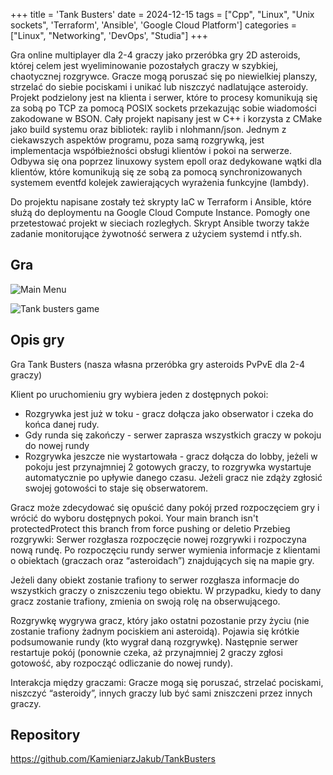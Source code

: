 +++
title = 'Tank Busters'
date = 2024-12-15
tags = ["Cpp", "Linux", "Unix sockets", 'Terraform', 'Ansible', 'Google Cloud Platform']
categories = ["Linux", "Networking", 'DevOps', "Studia"]
+++

Gra online multiplayer dla 2-4 graczy jako przeróbka gry 2D asteroids, której celem jest wyeliminowanie pozostałych graczy w szybkiej, chaotycznej rozgrywce. Gracze mogą poruszać się po niewielkiej planszy, strzelać do siebie pociskami i unikać lub niszczyć nadlatujące asteroidy. Projekt podzielony jest na klienta i serwer, które to procesy komunikują się za sobą po TCP za pomocą POSIX sockets przekazując sobie wiadomości zakodowane w BSON. Cały projekt napisany jest w C++ i korzysta z CMake jako build systemu oraz bibliotek: raylib i nlohmann/json. Jednym z ciekawszych aspektów programu, poza samą rozgrywką, jest implementacja współbieżności obsługi klientów i pokoi na serwerze. Odbywa się ona poprzez linuxowy system epoll oraz dedykowane wątki dla klientów, które komunikują się ze sobą za pomocą synchronizowanych systemem eventfd kolejek zawierających wyrażenia funkcyjne (lambdy).

Do projektu napisane zostały też skrypty IaC w Terraform i Ansible, które służą do deploymentu na Google Cloud Compute Instance. Pomogły one przetestować projekt w sieciach rozległych. Skrypt Ansible tworzy także zadanie monitorujące żywotność serwera z użyciem systemd i ntfy.sh.

## Gra

![Main Menu](tank-busters-menu.png)

![Tank busters game](tank-busters-game.png)

## Opis gry

Gra Tank Busters (nasza własna przeróbka gry asteroids PvPvE dla 2-4 graczy)

Klient po uruchomieniu gry wybiera jeden z dostępnych pokoi:

- Rozgrywka jest już w toku - gracz dołącza jako obserwator i czeka do końca danej rudy.
- Gdy runda się zakończy - serwer zaprasza wszystkich graczy w pokoju do nowej rundy
- Rozgrywka jeszcze nie wystartowała - gracz dołącza do lobby, jeżeli w pokoju jest przynajmniej 2 gotowych graczy, to rozgrywka wystartuje automatycznie po upływie danego czasu. Jeżeli gracz nie zdąży zgłosić swojej gotowości to staje się obserwatorem.

Gracz może zdecydować się opuścić dany pokój przed rozpoczęciem gry i wrócić do wyboru dostępnych pokoi.
Your main branch isn't protectedProtect this branch from force pushing or deletio
Przebieg rozgrywki: Serwer rozgłasza rozpoczęcie nowej rozgrywki i rozpoczyna nową rundę. Po rozpoczęciu rundy serwer wymienia informacje z klientami o obiektach (graczach oraz “asteroidach”) znajdujących się na mapie gry.

Jeżeli dany obiekt zostanie trafiony to serwer rozgłasza informacje do wszystkich graczy o zniszczeniu tego obiektu. W przypadku, kiedy to dany gracz zostanie trafiony, zmienia on swoją rolę na obserwującego.

Rozgrywkę wygrywa gracz, który jako ostatni pozostanie przy życiu (nie zostanie trafiony żadnym pociskiem ani asteroidą). Pojawia się krótkie podsumowanie rundy (kto wygrał daną rozgrywkę). Następnie serwer restartuje pokój (ponownie czeka, aż przynajmniej 2 graczy zgłosi gotowość, aby rozpocząć odliczanie do nowej rundy).

Interakcja między graczami: Gracze mogą się poruszać, strzelać pociskami, niszczyć “asteroidy”, innych graczy lub być sami zniszczeni przez innych graczy.

## Repository

<https://github.com/KamieniarzJakub/TankBusters>
